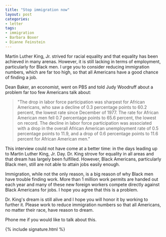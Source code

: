 ```yaml
---
title: "Stop immigration now"
layout: post
categories:
- letter
tags:
- immigration
- Barbara Boxer
- Dianne Feinstein
---
```


Martin Luther King, Jr. strived for racial equality and that equality has been achieved in many arenas. However, it is still lacking in terms of employment, particularly for Black men. I urge you to consider reducing immigration numbers, which are far too high, so that all Americans have a good chance of finding a job.

Dean Baker, an economist, went on PBS and told Judy Woodruff about a problem far too few Americans talk about:

> "The drop in labor force participation was sharpest for African Americans, who saw a decline of 0.3 percentage points to 60.2 percent, the lowest rate since December of 1977. The rate for African American men fell 0.7 percentage points to 65.6 percent, the lowest on record. The decline in labor force participation was associated with a drop in the overall African American unemployment rate of 0.5 percentage points to 11.9, and a drop of 0.6 percentage points to 11.6 percent for African American men."

This interview could not have come at a better time: in the days leading up to Martin Luther King, Jr. Day. Dr. King strove for equality in all areas and that dream has largely been fulfilled. However, Black Americans, particularly Black men, still are not able to attain jobs easily enough.

Immigration, while not the only reason, is a big reason of why Black men have trouble finding work. More than 1 million work permits are handed out each year and many of these new foreign workers compete directly against Black Americans for jobs. I hope you agree that this is a problem.

Dr. King's dream is still alive and I hope you will honor it by working to further it. Please work to reduce immigration numbers so that all Americans, no matter their race, have reason to dream.

Phone me if you would like to talk about this.

{% include signature.html %}
